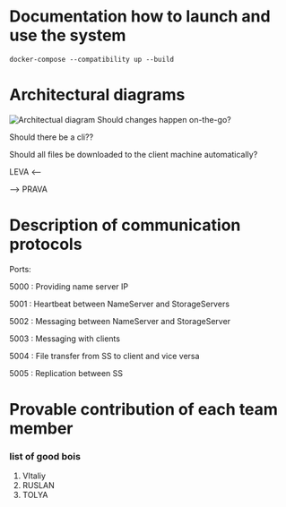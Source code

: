 # Documentation how to launch and use the system
```shell
docker-compose --compatibility up --build
```

# Architectural diagrams
![Architectual diagram](https://github.com/Leosimetti/DS-PROJECT-2/ArchitectualDiagram.png?raw=true)
Should changes happen on-the-go?

Should there be a cli??

Should all files be downloaded to the client machine automatically?


LEVA <--

--> PRAVA

# Description of communication protocols
Ports:

5000 : Providing name server IP  

5001 : Heartbeat between NameServer and StorageServers  

5002 : Messaging between NameServer and StorageServer

5003 : Messaging with clients  

5004 : File transfer from SS to client and vice versa

5005 : Replication between SS
# Provable contribution of each team member
### list of good bois

1. VItaliy
2. RUSLAN
3. TOLYA

